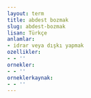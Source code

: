 ```yaml
---
layout: term
title: abdest bozmak
slug: abdest-bozmak
lisan: Türkçe
anlamlar:
- idrar veya dışkı yapmak
ozellikler:
- - ''
ornekler:
- - ''
orneklerkaynak:
- - ''
---
```

